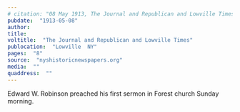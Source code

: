 ```yaml
---
# citation: "08 May 1913, The Journal and Republican and Lowville Times, Lowville NY, p8, nyshistoricnewspapers.org."
pubdate:  "1913-05-08"
author: 
title: 
voltitle:  "The Journal and Republican and Lowville Times"
publocation:  "Lowville  NY"
pages:  "8"
source:  "nyshistoricnewspapers.org"
media:  ""
quaddress:  ""
---
```

Edward W. Robinson preached his first sermon in Forest church Sunday morning.

